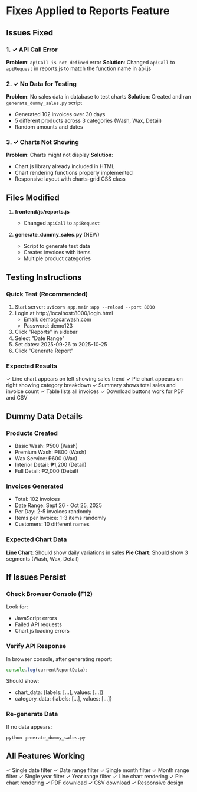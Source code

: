 # Fixes Applied to Reports Feature

## Issues Fixed

### 1. ✓ API Call Error
**Problem**: `apiCall is not defined` error
**Solution**: Changed `apiCall` to `apiRequest` in reports.js to match the function name in api.js

### 2. ✓ No Data for Testing
**Problem**: No sales data in database to test charts
**Solution**: Created and ran `generate_dummy_sales.py` script
- Generated 102 invoices over 30 days
- 5 different products across 3 categories (Wash, Wax, Detail)
- Random amounts and dates

### 3. ✓ Charts Not Showing
**Problem**: Charts might not display
**Solution**: 
- Chart.js library already included in HTML
- Chart rendering functions properly implemented
- Responsive layout with charts-grid CSS class

## Files Modified

1. **frontend/js/reports.js**
   - Changed `apiCall` to `apiRequest`

2. **generate_dummy_sales.py** (NEW)
   - Script to generate test data
   - Creates invoices with items
   - Multiple product categories

## Testing Instructions

### Quick Test (Recommended)
1. Start server: `uvicorn app.main:app --reload --port 8000`
2. Login at http://localhost:8000/login.html
   - Email: demo@carwash.com
   - Password: demo123
3. Click "Reports" in sidebar
4. Select "Date Range"
5. Set dates: 2025-09-26 to 2025-10-25
6. Click "Generate Report"

### Expected Results
✓ Line chart appears on left showing sales trend
✓ Pie chart appears on right showing category breakdown
✓ Summary shows total sales and invoice count
✓ Table lists all invoices
✓ Download buttons work for PDF and CSV

## Dummy Data Details

### Products Created
- Basic Wash: ₱500 (Wash)
- Premium Wash: ₱800 (Wash)
- Wax Service: ₱600 (Wax)
- Interior Detail: ₱1,200 (Detail)
- Full Detail: ₱2,000 (Detail)

### Invoices Generated
- Total: 102 invoices
- Date Range: Sept 26 - Oct 25, 2025
- Per Day: 2-5 invoices randomly
- Items per Invoice: 1-3 items randomly
- Customers: 10 different names

### Expected Chart Data
**Line Chart**: Should show daily variations in sales
**Pie Chart**: Should show 3 segments (Wash, Wax, Detail)

## If Issues Persist

### Check Browser Console (F12)
Look for:
- JavaScript errors
- Failed API requests
- Chart.js loading errors

### Verify API Response
In browser console, after generating report:
```javascript
console.log(currentReportData);
```
Should show:
- chart_data: {labels: [...], values: [...]}
- category_data: {labels: [...], values: [...]}

### Re-generate Data
If no data appears:
```bash
python generate_dummy_sales.py
```

## All Features Working
✓ Single date filter
✓ Date range filter
✓ Single month filter
✓ Month range filter
✓ Single year filter
✓ Year range filter
✓ Line chart rendering
✓ Pie chart rendering
✓ PDF download
✓ CSV download
✓ Responsive design
